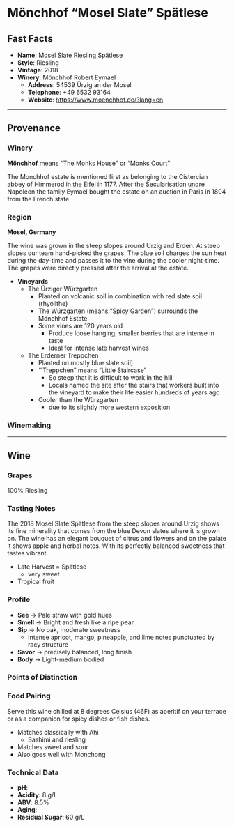 # Mönchhof “Mosel Slate” Spätlese
## Fast Facts
 - **Name**: Mosel Slate Riesling Spätlese
 - **Style**: Riesling
 - **Vintage**: 2018
 - **Winery**: Mönchhof Robert Eymael
     - **Address**: 54539 Ürzig an der Mosel
     - **Telephone**: +49 6532 93164
     - **Website**: https://www.moenchhof.de/?lang=en
- - - -

## Provenance
### Winery
**Mönchhof** means “The Monks House” or “Monks Court”

The Monchhof estate is mentioned first as belonging to the Cistercian abbey of Himmerod in the Eifel in 1177. After the Secularisation undre Napoleon the family Eymael bought the estate on an auction in Paris in 1804 from the French state

### Region
**Mosel, Germany**

The wine was grown in the steep slopes around Urzig and Erden. At steep slopes our team hand-picked the grapes. The blue soil charges the sun heat during the day-time and passes it to the vine during the cooler night-time. The grapes were directly pressed after the arrival at the estate.
 - **Vineyards**
	- The Ürziger Würzgarten
		- Planted on volcanic soil in combination with red slate soil (rhyolithe)
		- The Würzgarten (means “Spicy Garden”) surrounds the Mönchhof Estate
		- Some vines are 120 years old
			- Produce loose hanging, smaller berries that are intense in taste
			- Ideal for intense late harvest wines
	- The Erderner Treppchen
		- Planted on mostly blue slate soil]
		- ‘“Treppchen” means “Little Staircase”
			- So steep that it is difficult to work in the hill
			- Locals named the site after the stairs that workers built into the vineyard to make their life easier hundreds of years ago
		- Cooler than the Würzgarten
			- due to its slightly more western exposition

### Winemaking 
- - - -

## Wine
### Grapes
100% Riesling

### Tasting Notes
The 2018 Mosel Slate Spätlese from the steep slopes around Urzig shows its fine minerality that comes from the blue Devon slates where it is grown on. The wine has an elegant bouquet of citrus and flowers and on the palate it shows apple and herbal notes. With its perfectly balanced sweetness that tastes vibrant.
 - Late Harvest = Spätlese
    * very sweet
 - Tropical fruit

### Profile
 - **See** →  Pale straw with gold hues
 - **Smell** → Bright and fresh like a ripe pear
 - **Sip** → No oak, moderate sweetness
     - Intense apricot, mango, pineapple, and lime notes punctuated by racy structure
 - **Savor** → precisely balanced, long finish
 - **Body** → Light-medium bodied

### Points of Distinction

### Food Pairing
Serve this wine chilled at 8 degrees Celsius (46F) as aperitif on your terrace or as a companion for spicy dishes or fish dishes.

 - Matches classically with Ahi
    * Sashimi and riesling
 - Matches sweet and sour
 - Also goes well with Monchong

### Technical Data
 - **pH**: 
 - **Acidity**: 8 g/L
 - **ABV**: 8.5%
 - **Aging**: 
 - **Residual Sugar**: 60 g/L